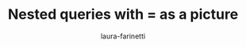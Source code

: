 ---
title: "Nested queries with = as a picture"
author: "laura-farinetti"
Discipline: Databases
ConceptualAdvantage: "Shows how a nested query is executed"
DrawsAttentionTo: "The steps of execution of a nested query"
Topic: Query languages (advanced)
Domain: Within-Database
Form: Visual Representation
OriginSource: "Lecture Notes"
image: "442-a.png,442-b.png"
Mapping:
  text :  meaning of subqueries
---